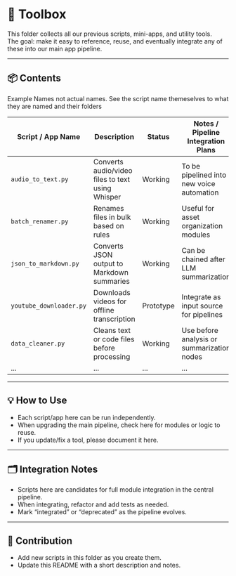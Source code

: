 # 🧰 Toolbox

This folder collects all our previous scripts, mini-apps, and utility tools.  
The goal: make it easy to reference, reuse, and eventually integrate any of these into our main app pipeline.

---

## 📦 Contents

Example Names not actual names. See the script name themeselves to what they are named and their folders

| Script / App Name          | Description                                    | Status      | Notes / Pipeline Integration Plans         |
|----------------------------|------------------------------------------------|-------------|--------------------------------------------|
| `audio_to_text.py`         | Converts audio/video files to text using Whisper| Working     | To be pipelined into new voice automation  |
| `batch_renamer.py`         | Renames files in bulk based on rules           | Working     | Useful for asset organization modules      |
| `json_to_markdown.py`      | Converts JSON output to Markdown summaries     | Working     | Can be chained after LLM summarization     |
| `youtube_downloader.py`    | Downloads videos for offline transcription     | Prototype   | Integrate as input source for pipelines    |
| `data_cleaner.py`          | Cleans text or code files before processing    | Working     | Use before analysis or summarization nodes |
| ...                        | ...                                            | ...         | ...                                        |

---

## 💡 How to Use

- Each script/app here can be run independently.
- When upgrading the main pipeline, check here for modules or logic to reuse.
- If you update/fix a tool, please document it here.

---

## 🗂️ Integration Notes

- Scripts here are candidates for full module integration in the central pipeline.
- When integrating, refactor and add tests as needed.
- Mark “integrated” or “deprecated” as the pipeline evolves.

---

## 📝 Contribution

- Add new scripts in this folder as you create them.
- Update this README with a short description and notes.